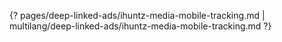 {? pages/deep-linked-ads/ihuntz-media-mobile-tracking.md | multilang/deep-linked-ads/ihuntz-media-mobile-tracking.md ?}
